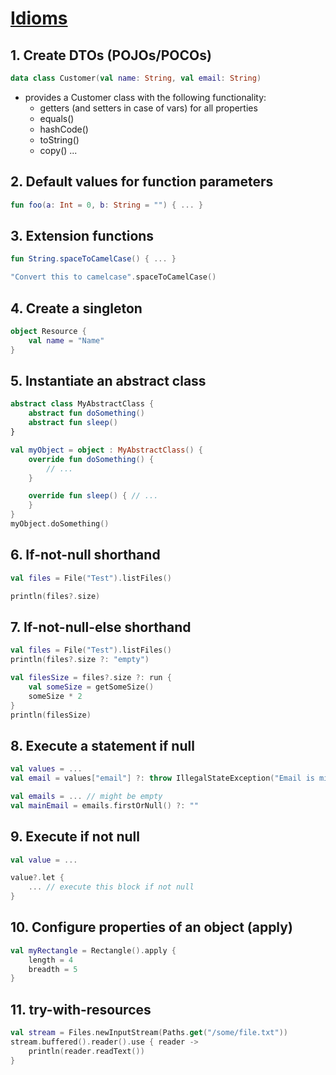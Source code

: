 # [Idioms](https://kotlinlang.org/docs/idioms.html)

## 1. Create DTOs (POJOs/POCOs)
```kotlin
data class Customer(val name: String, val email: String)
```
* provides a Customer class with the following functionality:
  - getters (and setters in case of vars) for all properties
  - equals()
  - hashCode()
  - toString()
  - copy() ...

## 2. Default values for function parameters
```kotlin
fun foo(a: Int = 0, b: String = "") { ... }
```

## 3. Extension functions
```kotlin
fun String.spaceToCamelCase() { ... }

"Convert this to camelcase".spaceToCamelCase()
```

## 4. Create a singleton
```kotlin
object Resource {
    val name = "Name"
}
```

## 5. Instantiate an abstract class
```kotlin
abstract class MyAbstractClass {
    abstract fun doSomething()
    abstract fun sleep()
}

val myObject = object : MyAbstractClass() {
    override fun doSomething() {
        // ...
    }

    override fun sleep() { // ...
    }
}
myObject.doSomething()
```

## 6. If-not-null shorthand
```kotlin
val files = File("Test").listFiles()

println(files?.size)
```

## 7. If-not-null-else shorthand
```kotlin
val files = File("Test").listFiles()
println(files?.size ?: "empty")

val filesSize = files?.size ?: run {
    val someSize = getSomeSize()
    someSize * 2
}
println(filesSize)
```

## 8. Execute a statement if null
```kotlin
val values = ...
val email = values["email"] ?: throw IllegalStateException("Email is missing!")

val emails = ... // might be empty
val mainEmail = emails.firstOrNull() ?: ""
```

## 9. Execute if not null
```kotlin
val value = ...

value?.let {
    ... // execute this block if not null
}
```

## 10. Configure properties of an object (apply)
```kotlin
val myRectangle = Rectangle().apply {
    length = 4
    breadth = 5
}
```

## 11. try-with-resources
```kotlin
val stream = Files.newInputStream(Paths.get("/some/file.txt"))
stream.buffered().reader().use { reader ->
    println(reader.readText())
}
```
